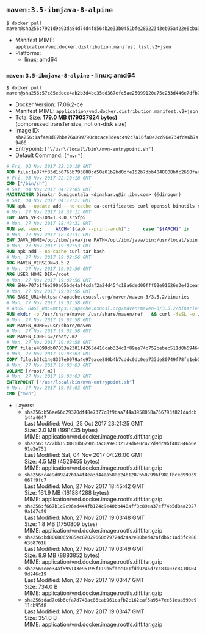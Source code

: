 ## `maven:3.5-ibmjava-8-alpine`

```console
$ docker pull maven@sha256:7921d9e93da84d74d4f8564b2e33b0451bfe28922343eb95a422e6cba33908d0
```

-	Manifest MIME: `application/vnd.docker.distribution.manifest.list.v2+json`
-	Platforms:
	-	linux; amd64

### `maven:3.5-ibmjava-8-alpine` - linux; amd64

```console
$ docker pull maven@sha256:57c85edece4ab2b3d4bc35dd367efc5ae25099120e75c233d446e7dfb7a85422
```

-	Docker Version: 17.06.2-ce
-	Manifest MIME: `application/vnd.docker.distribution.manifest.v2+json`
-	Total Size: **179.0 MB (179037924 bytes)**  
	(compressed transfer size, not on-disk size)
-	Image ID: `sha256:1af4e8d87bba76a099790c8cace3deac492c7a16fa0e2cd96e734fda6b7a9406`
-	Entrypoint: `["\/usr\/local\/bin\/mvn-entrypoint.sh"]`
-	Default Command: `["mvn"]`

```dockerfile
# Fri, 03 Nov 2017 22:10:18 GMT
ADD file:1e87ff33d1b6765b793888cd50e01b2bd0dfe152b7dbb4048008bfc2658faea7 in / 
# Fri, 03 Nov 2017 22:10:18 GMT
CMD ["/bin/sh"]
# Sat, 04 Nov 2017 04:19:05 GMT
MAINTAINER Dinakar Guniguntala <dinakar.g@in.ibm.com> (@dinogun)
# Sat, 04 Nov 2017 04:19:21 GMT
RUN apk --update add --no-cache ca-certificates curl openssl binutils xz     && GLIBC_VER="2.25-r0"     && ALPINE_GLIBC_REPO="https://github.com/sgerrand/alpine-pkg-glibc/releases/download"     && curl -Ls ${ALPINE_GLIBC_REPO}/${GLIBC_VER}/glibc-${GLIBC_VER}.apk > /tmp/${GLIBC_VER}.apk     && apk add --allow-untrusted /tmp/${GLIBC_VER}.apk     && curl -Ls https://www.archlinux.org/packages/core/x86_64/gcc-libs/download > /tmp/gcc-libs.tar.xz     && mkdir /tmp/gcc     && tar -xf /tmp/gcc-libs.tar.xz -C /tmp/gcc     && mv /tmp/gcc/usr/lib/libgcc* /tmp/gcc/usr/lib/libstdc++* /usr/glibc-compat/lib     && strip /usr/glibc-compat/lib/libgcc_s.so.* /usr/glibc-compat/lib/libstdc++.so*     && apk del curl binutils     && rm -rf /tmp/${GLIBC_VER}.apk /tmp/gcc /tmp/gcc-libs.tar.xz /var/cache/apk/*
# Mon, 27 Nov 2017 18:39:11 GMT
ENV JAVA_VERSION=1.8.0_sr5fp5
# Mon, 27 Nov 2017 18:42:31 GMT
RUN set -eux;     ARCH="$(apk --print-arch)";     case "${ARCH}" in        amd64|x86_64)          ESUM='5989bd22deb8147fb14f5ef0b225c3514331eee82b8bd43a43688927b3867db0';          YML_FILE='sdk/linux/x86_64/index.yml';          ;;        i386)          ESUM='95f6c61db9581255f708988d1fc13df46a53561c3a4eb78ac0440b06b9680fab';          YML_FILE='sdk/linux/i386/index.yml';          ;;        ppc64el|ppc64le)          ESUM='a635df7beafc8f318cab0630cfc0d2009051c095a755d27b0d617e9dee627807';          YML_FILE='sdk/linux/ppc64le/index.yml';          ;;        s390)          ESUM='facfa6623ac39e1c103e05c4b98638ab1ffd3dcd50f6347563691561f9a95383';          YML_FILE='sdk/linux/s390/index.yml';          ;;        s390x)          ESUM='1e0237eeaa96c168f5ce54fcbddbb949e4654f31d2a5f60314ee06dca98fc6bd';          YML_FILE='sdk/linux/s390x/index.yml';          ;;        *)          echo "Unsupported arch: ${ARCH}";          exit 1;          ;;     esac;     BASE_URL="https://public.dhe.ibm.com/ibmdl/export/pub/systems/cloud/runtimes/java/meta/";     wget -q -U UA_IBM_JAVA_Docker -O /tmp/index.yml ${BASE_URL}/${YML_FILE};     JAVA_URL=$(cat /tmp/index.yml | sed -n '/'${JAVA_VERSION}'/{n;p}' | sed -n 's/\s*uri:\s//p' | tr -d '\r');     wget -q -U UA_IBM_JAVA_Docker -O /tmp/ibm-java.bin ${JAVA_URL};     echo "${ESUM}  /tmp/ibm-java.bin" | sha256sum -c -;     echo "INSTALLER_UI=silent" > /tmp/response.properties;     echo "USER_INSTALL_DIR=/opt/ibm/java" >> /tmp/response.properties;     echo "LICENSE_ACCEPTED=TRUE" >> /tmp/response.properties;     mkdir -p /opt/ibm;     chmod +x /tmp/ibm-java.bin;     /tmp/ibm-java.bin -i silent -f /tmp/response.properties;     rm -f /tmp/response.properties;     rm -f /tmp/index.yml;     rm -f /tmp/ibm-java.bin;     cd /opt/ibm/java/jre/lib;     rm -rf icc;
# Mon, 27 Nov 2017 18:42:31 GMT
ENV JAVA_HOME=/opt/ibm/java/jre PATH=/opt/ibm/java/bin:/usr/local/sbin:/usr/local/bin:/usr/sbin:/usr/bin:/sbin:/bin
# Mon, 27 Nov 2017 19:02:53 GMT
RUN apk add --no-cache curl tar bash
# Mon, 27 Nov 2017 19:02:56 GMT
ARG MAVEN_VERSION=3.5.2
# Mon, 27 Nov 2017 19:02:56 GMT
ARG USER_HOME_DIR=/root
# Mon, 27 Nov 2017 19:02:56 GMT
ARG SHA=707b1f6e390a65bde4af4cdaf2a24d45fc19a6ded00fff02e91626e3e42ceaff
# Mon, 27 Nov 2017 19:02:56 GMT
ARG BASE_URL=https://apache.osuosl.org/maven/maven-3/3.5.2/binaries
# Mon, 27 Nov 2017 19:02:58 GMT
# ARGS: BASE_URL=https://apache.osuosl.org/maven/maven-3/3.5.2/binaries MAVEN_VERSION=3.5.2 SHA=707b1f6e390a65bde4af4cdaf2a24d45fc19a6ded00fff02e91626e3e42ceaff USER_HOME_DIR=/root
RUN mkdir -p /usr/share/maven /usr/share/maven/ref   && curl -fsSL -o /tmp/apache-maven.tar.gz ${BASE_URL}/apache-maven-${MAVEN_VERSION}-bin.tar.gz   && echo "${SHA}  /tmp/apache-maven.tar.gz" | sha256sum -c -   && tar -xzf /tmp/apache-maven.tar.gz -C /usr/share/maven --strip-components=1   && rm -f /tmp/apache-maven.tar.gz   && ln -s /usr/share/maven/bin/mvn /usr/bin/mvn
# Mon, 27 Nov 2017 19:02:58 GMT
ENV MAVEN_HOME=/usr/share/maven
# Mon, 27 Nov 2017 19:02:58 GMT
ENV MAVEN_CONFIG=/root/.m2
# Mon, 27 Nov 2017 19:02:58 GMT
COPY file:e4099db07053a2301f4263d416cab324c1f89ee74c752bebec511d8b59464cb6 in /usr/local/bin/mvn-entrypoint.sh 
# Mon, 27 Nov 2017 19:03:03 GMT
COPY file:b3fc14e8337e0079a4e97eace880b4b7cddc0dc0ea733de80749f78fe1eb089a in /usr/share/maven/ref/ 
# Mon, 27 Nov 2017 19:03:03 GMT
VOLUME [/root/.m2]
# Mon, 27 Nov 2017 19:03:03 GMT
ENTRYPOINT ["/usr/local/bin/mvn-entrypoint.sh"]
# Mon, 27 Nov 2017 19:03:03 GMT
CMD ["mvn"]
```

-	Layers:
	-	`sha256:b56ae66c29370df48e7377c8f9baa744a3958058a766793f821dadcb144a4647`  
		Last Modified: Wed, 25 Oct 2017 23:21:25 GMT  
		Size: 2.0 MB (1991435 bytes)  
		MIME: application/vnd.docker.image.rootfs.diff.tar.gzip
	-	`sha256:7222bb1538830b679053ac0a9e332179d6e0c472d9dc9bf48c846b6e91e2e751`  
		Last Modified: Sat, 04 Nov 2017 04:26:00 GMT  
		Size: 4.5 MB (4526455 bytes)  
		MIME: application/vnd.docker.image.rootfs.diff.tar.gzip
	-	`sha256:c4e9d09242b1a4f4ea3d44aa580e24b12075507996f981fbced999c9067f9fc7`  
		Last Modified: Mon, 27 Nov 2017 18:45:42 GMT  
		Size: 161.9 MB (161884288 bytes)  
		MIME: application/vnd.docker.image.rootfs.diff.tar.gzip
	-	`sha256:f667b1c9c96ad444fb124c9e40bb440aff8c89ea37ef74b5d8aa20279a1d7cf0`  
		Last Modified: Mon, 27 Nov 2017 19:03:48 GMT  
		Size: 1.8 MB (1750809 bytes)  
		MIME: application/vnd.docker.image.rootfs.diff.tar.gzip
	-	`sha256:bd8068065985ec87029668d79724d24a2e80bed42afdb6c1ad3fc9866368761b`  
		Last Modified: Mon, 27 Nov 2017 19:03:49 GMT  
		Size: 8.9 MB (8883852 bytes)  
		MIME: application/vnd.docker.image.rootfs.diff.tar.gzip
	-	`sha256:eee34af595143e95195f119b6fdcc301fdd9246d7cc83403c84104049d246c19`  
		Last Modified: Mon, 27 Nov 2017 19:03:47 GMT  
		Size: 734.0 B  
		MIME: application/vnd.docker.image.rootfs.diff.tar.gzip
	-	`sha256:dad7c6b6cfa7d740ac86cab961cafb2c162caf5a9547ec61eaa599e911cb95f8`  
		Last Modified: Mon, 27 Nov 2017 19:03:47 GMT  
		Size: 351.0 B  
		MIME: application/vnd.docker.image.rootfs.diff.tar.gzip
